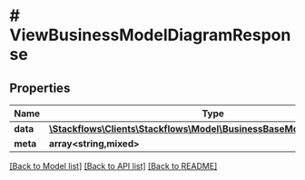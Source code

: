 # # ViewBusinessModelDiagramResponse

## Properties

Name | Type | Description | Notes
------------ | ------------- | ------------- | -------------
**data** | [**\Stackflows\Clients\Stackflows\Model\BusinessBaseModelDiagramModel**](BusinessBaseModelDiagramModel.md) |  | [optional]
**meta** | **array<string,mixed>** |  | [optional]

[[Back to Model list]](../../README.md#models) [[Back to API list]](../../README.md#endpoints) [[Back to README]](../../README.md)
